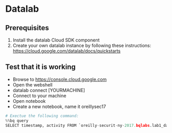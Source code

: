 # Datalab

## Prerequisites

1. Install the datalab Cloud SDK component
2. Create your own datalab instance by following these instructions: https://cloud.google.com/datalab/docs/quickstarts

## Test that it is working

* Browse to https://console.cloud.google.com
* Open the webshell
* datalab connect [YOURMACHINE]
* Connect to your machine
* Open notebook
* Create a new notebook, name it oreillysec17
```python
# Exectue the following command:
%%bq query
SELECT timestamp, activity FROM `oreilly-securit-ny-2017.bqlabs.lab1_data` LIMIT 1000
```
